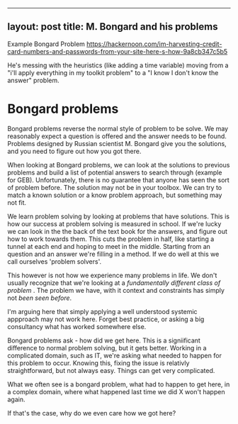 ---
layout: post
title: M. Bongard and his problems
--

Example Bongard Problem
https://hackernoon.com/im-harvesting-credit-card-numbers-and-passwords-from-your-site-here-s-how-9a8cb347c5b5

He's messing with the heuristics (like adding a time variable) moving from a "i'll apply everything in my toolkit problem" to a "I know I don't know the answer" problem.


# Bongard problems
Bongard problems reverse the normal style of problem to be solve. We may reasonably expect a question is offered and the answer needs to be found. Problems designed by Russian scientist M. Bongard give you the solutions, and you need to figure out how you got there.

When looking at Bongard problems, we can look at the solutions to previous problems and build a list of potential answers to search through (example for GEB). Unfortunately, there is no guarantee that anyone has seen the sort of problem before. The solution may not be in your toolbox. We can try to match a known solution or a know problem approach, but something may not fit.

We learn problem solving by looking at problems that have solutions. This is how our success at problem solving is measured in school. If we're lucky we can look in the the back of the text book for the answers, and figure out how to work towards them. This cuts the problem in half, like starting a tunnel at each end and hoping to meet in the middle. Starting from an question and an answer we're filling in a method. If we do well at this we call ourselves 'problem solvers'.

This however is not how we experience many problems in life. We don't usually recognize that we're looking at a *fundamentally different class of problem* . The problem we have, with it context and constraints has simply not *been seen before*.

I'm arguing here that simply applying a well understood systemic appproach may not work here. Forget best practice, or asking a big consultancy what has worked somewhere else.

Bongard problems ask - how did we get here. This is a signiificant difference to normal problem solving, but it gets better.
Working in a complicated domain, such as IT, we're asking what needed to happen for this problem to occur. Knowing this, fixing the issue is relativly straightforward, but not always easy. Things can get very complicated.

What we often see is a bongard problem, what had to happen to get here, in a complex domain, where what happened last time we did X won't happen again.

If that's the case, why do we even care how we got here?
